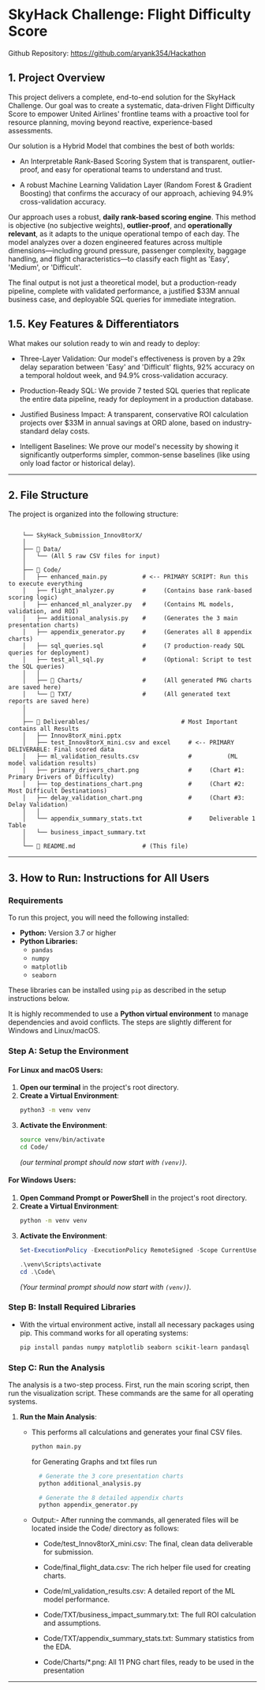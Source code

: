 # SkyHack Challenge: Flight Difficulty Score

Github Repository: https://github.com/aryank354/Hackathon

## 1. Project Overview

This project delivers a complete, end-to-end solution for the SkyHack Challenge. Our goal was to create a systematic, data-driven Flight Difficulty Score to empower United Airlines' frontline teams with a proactive tool for resource planning, moving beyond reactive, experience-based assessments.

Our solution is a Hybrid Model that combines the best of both worlds:

- An Interpretable Rank-Based Scoring System that is transparent, outlier-proof, and easy for operational teams to understand and trust.

- A robust Machine Learning Validation Layer (Random Forest & Gradient Boosting) that confirms the accuracy of our approach, achieving 94.9% cross-validation accuracy.

Our approach uses a robust, **daily rank-based scoring engine**. This method is objective (no subjective weights), **outlier-proof**, and **operationally relevant**, as it adapts to the unique operational tempo of each day. The model analyzes over a dozen engineered features across multiple dimensions—including ground pressure, passenger complexity, baggage handling, and flight characteristics—to classify each flight as 'Easy', 'Medium', or 'Difficult'.

The final output is not just a theoretical model, but a production-ready pipeline, complete with validated performance, a justified $33M annual business case, and deployable SQL queries for immediate integration.


## 1.5. Key Features & Differentiators
What makes our solution ready to win and ready to deploy:

- Three-Layer Validation: Our model's effectiveness is proven by a 29x delay separation between 'Easy' and 'Difficult' flights, 92% accuracy on a temporal holdout week, and 94.9% cross-validation accuracy.

- Production-Ready SQL: We provide 7 tested SQL queries that replicate the entire data pipeline, ready for deployment in a production database.

- Justified Business Impact: A transparent, conservative ROI calculation projects over $33M in annual savings at ORD alone, based on industry-standard delay costs.

- Intelligent Baselines: We prove our model's necessity by showing it significantly outperforms simpler, common-sense baselines (like using only load factor or historical delay).

---

## 2. File Structure

The project is organized into the following structure:

```

    └── SkyHack_Submission_Innov8torX/
    │
    ├── 📁 Data/
    │   └── (All 5 raw CSV files for input)
    │
    ├── 📜 Code/
    │   ├── enhanced_main.py          # <-- PRIMARY SCRIPT: Run this to execute everything
    │   ├── flight_analyzer.py        #     (Contains base rank-based scoring logic)
    │   ├── enhanced_ml_analyzer.py   #     (Contains ML models, validation, and ROI)
    │   ├── additional_analysis.py    #     (Generates the 3 main presentation charts)
    │   ├── appendix_generator.py     #     (Generates all 8 appendix charts)
    │   ├── sql_queries.sql           #     (7 production-ready SQL queries for deployment)
    │   ├── test_all_sql.py           #     (Optional: Script to test the SQL queries)
    │   │
    │   ├── 📁 Charts/                 #     (All generated PNG charts are saved here)
    │   └── 📁 TXT/                    #     (All generated text reports are saved here)
    │
    │
    ├── 🚚 Deliverables/                          # Most Important contains all Results
    │   ├── Innov8torX_mini.pptx
    │   ├── test_Innov8torX_mini.csv and excel     # <-- PRIMARY DELIVERABLE: Final scored data
    │   ├── ml_validation_results.csv              #          (ML model validation results)
    │   ├── primary_drivers_chart.png              #     (Chart #1: Primary Drivers of Difficulty)
    │   ├── top_destinations_chart.png             #     (Chart #2: Most Difficult Destinations)
    │   ├── delay_validation_chart.png             #     (Chart #3: Delay Validation)
    │   │
    │   └── appendix_summary_stats.txt             #     Deliverable 1 Table
    │   └── business_impact_summary.txt
    │            
    └── 📖 README.md                   # (This file)

```


---

## 3. How to Run: Instructions for All Users
###    Requirements

To run this project, you will need the following installed:

* **Python:** Version 3.7 or higher
* **Python Libraries:**
    * `pandas`
    * `numpy`
    * `matplotlib`
    * `seaborn`

These libraries can be installed using `pip` as described in the setup instructions below.

It is highly recommended to use a **Python virtual environment** to manage dependencies and avoid conflicts. The steps are slightly different for Windows and Linux/macOS.

### Step A: Setup the Environment

#### For Linux and macOS Users:

1.  **Open our terminal** in the project's root directory.
2.  **Create a Virtual Environment**:
    ```bash
    python3 -m venv venv
    ```
3.  **Activate the Environment**:
    ```bash
    source venv/bin/activate
    cd Code/
    ```
    *(our terminal prompt should now start with `(venv)`)*.

#### For Windows Users:

1.  **Open Command Prompt or PowerShell** in the project's root directory.
2.  **Create a Virtual Environment**:
    ```bash
    python -m venv venv
    ```
3.  **Activate the Environment**:
    ```powershell
    Set-ExecutionPolicy -ExecutionPolicy RemoteSigned -Scope CurrentUser
    ```
    ```powershell
    .\venv\Scripts\activate
    cd .\Code\
    ```
    *(Your terminal prompt should now start with `(venv)`)*.

### Step B: Install Required Libraries

* With the virtual environment active, install all necessary packages using pip. This command works for all operating systems:
    ```bash
    pip install pandas numpy matplotlib seaborn scikit-learn pandasql
    ```

### Step C: Run the Analysis

The analysis is a two-step process. First, run the main scoring script, then run the visualization script. These commands are the same for all operating systems.

1.  **Run the Main Analysis**:
    * This performs all calculations and generates your final CSV files.
        ```bash
        python main.py
        ```
        for Generating Graphs and txt files run
        ```bash
          # Generate the 3 core presentation charts
          python additional_analysis.py

          # Generate the 8 detailed appendix charts
          python appendix_generator.py
        ```
    * Output:- 
    After running the commands, all generated files will be located inside the Code/ directory as follows:

      - Code/test_Innov8torX_mini.csv: The final, clean data deliverable for submission.

      -  Code/final_flight_data.csv: The rich helper file used for creating charts.

      -  Code/ml_validation_results.csv: A detailed report of the ML model performance.

      -  Code/TXT/business_impact_summary.txt: The full ROI calculation and assumptions.

      -   Code/TXT/appendix_summary_stats.txt: Summary statistics from the EDA.

      -  Code/Charts/*.png: All 11 PNG chart files, ready to be used in the presentation

       

---



